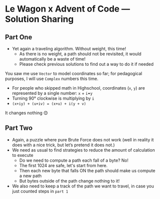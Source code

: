 # Le Wagon x Advent of Code — Solution Sharing
## Part One

* Yet again a traveling algorithm. Without weight, this time!
    * As there is no weight, a path should not be revisited, it would automatically be a waste of time!
    * Please check previous solutions to find out a way to do it if needed


You saw me use `Vector` to model coordinates so far; for pedagogical purposes, I will use `Complex` numbers this time.
* For people who skipped math in Highschool, coordinates (`x`, `y`) are represented by a single number: `x` + `i`•`y`
* Turning 90° clockwise is multiplying by `i`
* `(x+iy) + (u+iv) = (x+u) + i(y + v)`

It changes nothing 😊

## Part Two

* Again, a puzzle where pure Brute Force does not work (well in reality it does with a nice trick, but let’s pretend it does not.)
* We need as usual to find strategies to reduce the amount of calculation to execute
    * Do we need to compute a path each fall of a byte? No!
    * The first 1024 are safe, let's start from here.
    * Then each new byte that falls ON the path should make us compute a new path
    * But bytes outside of the path change nothing to it!
* We also need to keep a track of the path we want to travel, in case you just counted steps in `part 1`
